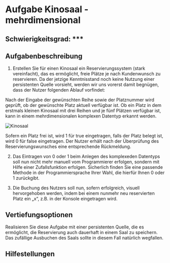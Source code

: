 # Aufgabe Kinosaal - mehrdimensional

## Schwierigkeitsgrad: ***

## Aufgabenbeschreibung
1. Erstellen Sie für einen Kinosaal ein Reservierungssystem (stark vereinfacht), das es ermöglicht, freie Plätze je nach Kundenwunsch zu reservieren. Da der jetzige Kenntnisstand noch keine Nutzung einer persistenten Quelle vorsieht, werden wir uns vorerst damit begnügen, dass der Nutzer folgenden Ablauf vorfindet: 
		
Nach der Eingabe der gewünschten Reihe sowie der Platznummer wird geprüft, ob der gewünschte Platz aktuell verfügbar ist. Ob ein Platz in dem erstmals kleinen Kinosaal mit drei Reihen und je fünf Plätzen verfügbar ist, kann in einem mehrdimensionalen komplexen Datentyp erkannt werden. 

![Kinosaal](https://1a-pruefung.de/wp-content/uploads/2017/11/notenschluessel.png)


Sofern ein Platz frei ist, wird 1 für true eingetragen, falls der Platz belegt ist, wird 0 für false eingetragen. Der Nutzer erhält nach der Überprüfung des Reservierungswunsches eine entsprechende Rückmeldung.

2. Das Eintragen von 0 oder 1 beim Anlegen des komplexeden Datentyps soll nun nicht mehr manuell vom Programmierer erfolgen, sondern mit Hilfe einer Zufallsfunktion erfolgen. Sicherlich finden Sie eine passende Methode in der Programmiersprache Ihrer Wahl, die hierfür Ihnen 0 oder 1 zurückgibt.

3. Die Buchung des Nutzers soll nun, sofern erfolgreich, visuell hervorgehoben werden, indem bei einem nunmehr neu reservierten Platz ein „x“, z.B. in der Konsole eingetragen wird. 

   
## Vertiefungsoptionen
Realisieren Sie diese Aufgabe mit einer persistenten Quelle, die es ermöglicht, die Reservierung auch dauerhaft in einem Saal zu speichern. Das zufällige Ausbuchen des Saals sollte in diesem Fall natürlich wegfallen. 

## Hilfestellungen